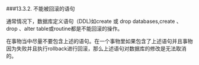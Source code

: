 ###13.3.2. 不能被回滚的语句

通常情况下，数据库定义语句（DDL)如create 或 drop databases,create 、drop 、alter table或routine都是不能回滚的操作。

在事物当中尽量不要包含上述的语句。在一个事物里如果包含了上述语句并且事物因为失败并且执行rollback进行回滚，那么上述语句对数据库的修改是无法取消的。
